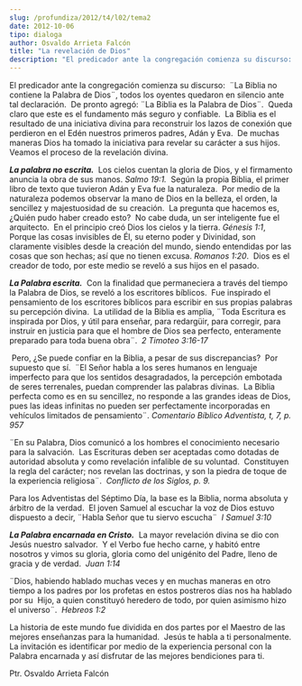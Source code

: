 ```yaml
---
slug: /profundiza/2012/t4/l02/tema2
date: 2012-10-06
tipo: dialoga
author: Osvaldo Arrieta Falcón
title: "La revelación de Dios"
description: "El predicador ante la congregación comienza su discurso: ¨La Biblia no contiene  la Palabra de Dios¨, todos los oyentes quedaron en silencio ante tal  declaración. De pronto agregó: ¨La Biblia es la Palabra de Dios¨. Queda claro  que este es el fundamento más seguro y confiabl..."
---
```


El predicador ante la congregación comienza su discurso:  ¨La Biblia no contiene la Palabra de Dios¨, todos los oyentes quedaron en silencio ante tal declaración.  De pronto agregó: ¨La Biblia es la Palabra de Dios¨.  Queda claro que este es el fundamento más seguro y confiable.  La Biblia es el resultado de una iniciativa divina para reconstruir los lazos de conexión que perdieron en el Edén nuestros primeros padres, Adán y Eva.  De muchas maneras Dios ha tomado la iniciativa para revelar su carácter a sus hijos.  Veamos el proceso de la revelación divina.

**_La palabra no escrita._**  Los cielos cuentan la gloria de Dios, y el firmamento anuncia la obra de sus manos. _Salmo 19:1._  Según la propia Biblia, el primer libro de texto que tuvieron Adán y Eva fue la naturaleza.  Por medio de la naturaleza podemos observar la mano de Dios en la belleza, el orden, la sencillez y majestuosidad de su creación.  La pregunta que hacemos es,  ¿Quién pudo haber creado esto?  No cabe duda, un ser inteligente fue el arquitecto.  En el principio creó Dios los cielos y la tierra. _Génesis 1:1_, Porque las cosas invisibles de Él, su eterno poder y Divinidad, son claramente visibles desde la creación del mundo, siendo entendidas por las cosas que son hechas; así que no tienen excusa. _Romanos 1:20_.  Dios es el creador de todo, por este medio se reveló a sus hijos en el pasado.

**_La Palabra escrita._**  Con la finalidad que permaneciera a través del tiempo la Palabra de Dios, se reveló a los escritores bíblicos.  Fue inspirado el pensamiento de los escritores bíblicos para escribir en sus propias palabras su percepción divina.  La utilidad de la Biblia es amplia, ¨Toda Escritura es inspirada por Dios, y útil para enseñar, para redargüir, para corregir, para instruir en justicia para que el hombre de Dios sea perfecto, enteramente preparado para toda buena obra¨.  _2 Timoteo 3:16-17_

 Pero, ¿Se puede confiar en la Biblia, a pesar de sus discrepancias?  Por supuesto que sí.  ¨El Señor habla a los seres humanos en lenguaje imperfecto para que los sentidos desagradados, la percepción embotada de seres terrenales, puedan comprender las palabras divinas.  La Biblia perfecta como es en su sencillez, no responde a las grandes ideas de Dios, pues las ideas infinitas no pueden ser perfectamente incorporadas en vehículos limitados de pensamiento¨. _Comentario Bíblico Adventista, t, 7, p. 957_

¨En su Palabra, Dios comunicó a los hombres el conocimiento necesario para la salvación.  Las Escrituras deben ser aceptadas como dotadas de autoridad absoluta y como revelación infalible de su voluntad.  Constituyen la regla del carácter; nos revelan las doctrinas, y son la piedra de toque de la experiencia religiosa¨.  _Conflicto de los Siglos, p. 9._

Para los Adventistas del Séptimo Día, la base es la Biblia, norma absoluta y árbitro de la verdad.  El joven Samuel al escuchar la voz de Dios estuvo dispuesto a decir, ¨Habla Señor que tu siervo escucha¨  _I Samuel 3:10_

**_La Palabra encarnada en Cristo._**  La mayor revelación divina se dio con Jesús nuestro salvador.  Y el Verbo fue hecho carne, y habitó entre nosotros y vimos su gloria, gloria como del unigénito del Padre, lleno de gracia y de verdad.  _Juan 1:14_

¨Dios, habiendo hablado muchas veces y en muchas maneras en otro tiempo a los padres por los profetas en estos postreros días nos ha hablado por su  Hijo, a quien constituyó heredero de todo, por quien asimismo hizo el universo¨.  _Hebreos 1:2_

La historia de este mundo fue dividida en dos partes por el Maestro de las mejores enseñanzas para la humanidad.  Jesús te habla a ti personalmente. La invitación es identificar por medio de la experiencia personal con la Palabra encarnada y así disfrutar de las mejores bendiciones para ti.

Ptr. Osvaldo Arrieta Falcón
